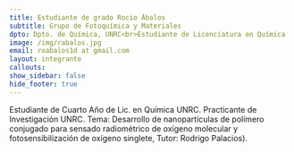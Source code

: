```yaml
---
title: Estudiante de grado Rocio Ábalos
subtitle: Grupo de Fotoquímica y Materiales
dpto: Dpto. de Química, UNRC<br>Estudiante de Licenciatura en Química
image: /img/rabalos.jpg
email: roabalos1d at gmail.com
layout: integrante
callouts:
show_sidebar: false
hide_footer: true
---
```


Estudiante de Cuarto Año de Lic. en Química UNRC. Practicante de Investigación UNRC. Tema: Desarrollo de nanopartículas de polímero conjugado para sensado radiométrico de oxígeno molecular y fotosensibilización de oxígeno singlete, Tutor: Rodrigo Palacios). 

